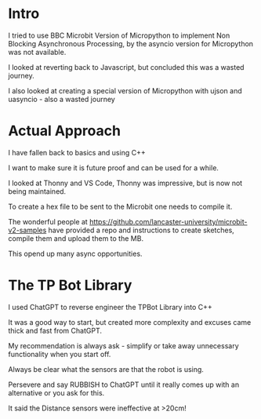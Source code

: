 # Intro

I tried to use BBC Microbit Version of Micropython to implement Non Blocking Asynchronous Processing, by the asyncio version for Micropython was not available.

I looked at reverting back to Javascript, but concluded this was a wasted journey.

I also looked at creating a special version of Micropython with ujson and uasyncio - also a wasted journey

# Actual Approach

I have fallen back to basics and using C++

I want to make sure it is future proof and can be used for a while.

I looked at Thonny and VS Code, Thonny was impressive, but is now not being maintained.

To create a hex file to be sent to the Microbit one needs to compile it.

The wonderful people at https://github.com/lancaster-university/microbit-v2-samples have provided a repo and instructions to create sketches, compile them and upload them to the MB.

This opend up many async opportunities.

# The TP Bot Library

I used ChatGPT to reverse engineer the TPBot Library into C++

It was a good way to start, but created more complexity and excuses came thick and fast from ChatGPT.

My recommendation is always ask - simplify or take away unnecessary functionality when you start off.

Always be clear what the sensors are that the robot is using.

Persevere and say RUBBISH to ChatGPT until it really comes up with an alternative or you ask for this.

It said the Distance sensors were ineffective at >20cm!




